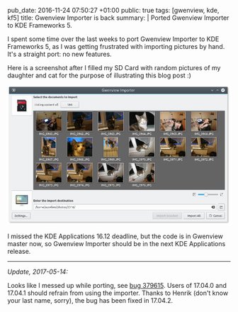 pub_date: 2016-11-24 07:50:27 +01:00
public: true
tags: [gwenview, kde, kf5]
title: Gwenview Importer is back
summary: |
    Ported Gwenview Importer to KDE Frameworks 5.

I spent some time over the last weeks to port Gwenview Importer to KDE Frameworks 5, as I was getting frustrated with importing pictures by hand. It's a straight port: no new features.

Here is a screenshot after I filled my SD Card with random pictures of my daughter and cat for the purpose of illustrating this blog post :)

![Gwenview Importer](gwenview-importer.png)

I missed the KDE Applications 16.12 deadline, but the code is in Gwenview master now, so Gwenview Importer should be in the next KDE Applications release.

---

*Update, 2017-05-14:*

Looks like I messed up while porting, see [bug 379615][bug]. Users of 17.04.0 and 17.04.1 should refrain from using the importer. Thanks to Henrik (don't know your last name, sorry), the bug has been fixed in 17.04.2.

[bug]: https://bugs.kde.org/show_bug.cgi?id=379615
